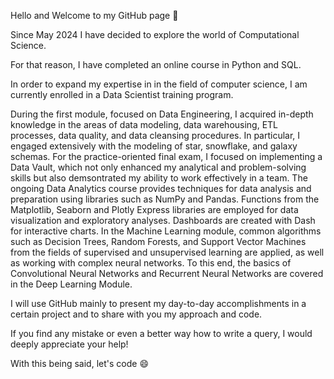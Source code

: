 Hello and Welcome to my GitHub page 👋

Since May 2024 I have decided to explore the world of Computational Science. 

For that reason, I have completed an online course in Python and SQL.

In order to expand my expertise in in the field of computer science, I am currently enrolled in a Data Scientist training program.

During the first module, focused on Data Engineering, I acquired in-depth knowledge in the areas of data modeling, data warehousing, ETL processes, data quality, and data cleansing procedures. In particular, I engaged extensively with the modeling of star, snowflake, and galaxy schemas. For the practice-oriented final exam, I focused on implementing a Data Vault, which not only enhanced my analytical and problem-solving skills but also demsontrated my ability to work effectively in a team. The ongoing Data Analytics course provides techniques for data analysis and preparation using libraries such as NumPy and Pandas. Functions from the Matplotlib, Seaborn and Plotly Express libraries are employed for data visualization and exploratory analyses. Dashboards are created with Dash for interactive charts. In the Machine Learning module, common algorithms such as Decision Trees, Random Forests, and Support Vector Machines from the fields of supervised and unsupervised learning are applied, as well as working with complex neural networks. To this end, the basics of Convolutional Neural Networks and Recurrent Neural Networks are covered in the Deep Learning Module.


I will use GitHub mainly to present my day-to-day accomplishments in a certain project and to share with you my approach and code.

If you find any mistake or even a better way how to write a query, I would deeply appreciate your help!

With this being said, let's code 😄

<!---
mbasaran96/mbasaran96 is a ✨ special ✨ repository because its `README.md` (this file) appears on your GitHub profile.
You can click the Preview link to take a look at your changes.
--->
